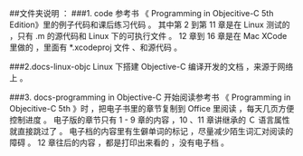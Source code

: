 ##文件夹说明 ：
###1. code
参考书 《 Programming in Objecitive-C 5th Edition》里的例子代码和课后练习代码 。
其中第 2 到第 11 章是在 Linux 测试的 ，只有 .m 的源代码和 Linux 下的可执行文件 。
12 章到 16 章是在 Mac XCode 里做的 ，里面有 *.xcodeproj 文件 、和源代码 。

###2.docs-linux-objc
Linux 下搭建 Objective-C 编译开发的文档 ，来源于网络上 。

###3. docs-programming in Objective-C
开始阅读参考书 《 Programming in Objecitive-C 5th 》时 ，把电子书里的章节复制到 Office 里阅读 ，每天几页方便控制进度 。
电子版的章节只有 1 - 9 章的内容 ，10 、11 章讲继承的 Ｃ 语言属性就直接跳过了 。
电子档的内容里有生僻单词的标记 ，尽量减少陌生词汇对阅读的障碍 。
12 章往后的内容 ，都是打印出来看的 ，没有电子档 。
